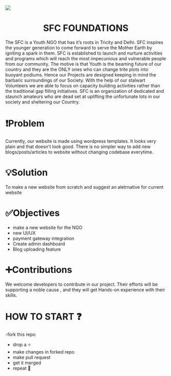 ![](bnr.gif)
<div align="center"><h1>SFC FOUNDATIONS</h1></div>
The SFC is a Youth NGO that has it’s roots in Tricity and Delhi. SFC inspires the younger generation to come forward to serve the Mother Earth by igniting a spark in them. SFC is established to launch and nurture activities and programs which will reach the most impecunious and vulnerable people from our community. The motive is that Youth is the beaming future of our country and they are the ONLY ones who can change trite plots into buoyant podiums.
Hence our Projects are designed keeping in mind the barbaric surroundings of our Society. With the help of our stalwart Volunteers we are able to focus on capacity building activities rather than the traditional gap filling initiatives. SFC is an organization of dedicated and staunch amateurs who are dead set at uplifting the unfortunate lots in our society and sheltering our Country.

# :exclamation:Problem
Currently, our website is made using wordpress templates. It looks very plain and that doesn't look good. There is no simpler way to add new blogs/posts/articles to website without changing codebase everytime.

# :bulb:Solution
To make a new website from scratch and suggest an aletrnative for current website

# :white_check_mark:Objectives 
- make a new website for the NGO
- new UI/UX
- payment gateway integration
- Create admin dashboard
- Blog uploading feature

# :heavy_plus_sign:Contributions
We welcome developers to contribute in our project. Their efforts will be supporting a noble cause , and they will get Hands-on experience with their skills.
 
# HOW TO START ❓
-fork this repo
- drop a :star:
- make changes in forked repo
- make pull request
- get it merged
- repeat :repeat:



